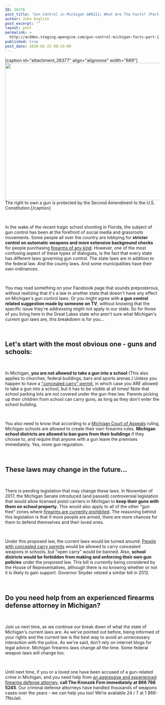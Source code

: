 ```yaml
---
ID: 26376
post_title: 'Gun Control in Michigan &#8211; What Are The Facts? (Part 1)'
author: John English
post_excerpt: ""
layout: post
permalink: >
  http://acddev.staging.wpengine.com/gun-control-michigan-facts-part-1.html
published: true
post_date: 2018-02-25 08:33:08
---
```

[caption id="attachment_26377" align="alignnone" width="669"]<img class=" wp-image-26377" src="http://acddev.staging.wpengine.com/wp-content/uploads/2018/02/canstockphoto2073214-300x200.jpg" alt="" width="669" height="446" /> The right to own a gun is protected by the Second Amendment to the U.S. Constitution.[/caption]

&nbsp;

<span style="font-weight: 400;">In the wake of the recent tragic school shooting in Florida, the subject of gun control has been at the forefront of social media and grassroots movements. Some people all over the country are lobbying for </span><b>stricter control on automatic weapons and more extensive background checks</b><span style="font-weight: 400;"> for people purchasing </span><a href="https://acddev.staging.wpengine.com/firearm-charges.html"><span style="font-weight: 400;">firearms of any kind</span></a><span style="font-weight: 400;">. However, one of the most confusing aspect of these types of dialogues, is the fact that every state has different laws governing gun control. The state laws are in addition to the federal law. And the county laws. And some municipalities have their own ordinances. </span>

&nbsp;

<span style="font-weight: 400;">You may read something on your Facebook page that sounds preposterous, without realizing that it's a law in another state that doesn't have any effect on Michigan's gun control laws. Or you might agree with </span><b>a gun control related suggestion made by someone on TV</b><span style="font-weight: 400;">, without knowing that the specific issue they're addressing might not apply in our state. So for those of you living here in the Great Lakes state who aren't sure what Michigan's current gun laws are, this breakdown is for you... </span>

&nbsp;
<h2><b>Let's start with the most obvious one - guns and schools:</b></h2>
<span style="font-weight: 400;">   </span>

<span style="font-weight: 400;">In Michigan, </span><b>you are not allowed to take a gun into a school</b><span style="font-weight: 400;"> (This also applies to churches, federal buildings, bars and sports arenas.) Unless you happen to have a </span><a href="https://acddev.staging.wpengine.com/carrying-concealed-weapon-michigan-firearm-attorneys.html"><span style="font-weight: 400;">"concealed carry" permit</span></a><span style="font-weight: 400;">, in which case you ARE allowed to take a gun into a school, but it has to be visible at all times! Note that school parking lots are not covered under the gun-free law. Parents picking up their children from school can carry guns, as long as they don't enter the school building.</span>

&nbsp;

<span style="font-weight: 400;">You also need to know that according to a </span><a href="http://courts.mi.gov/courts/coa/Pages/default.aspx"><span style="font-weight: 400;">Michigan Court of Appeals</span></a><span style="font-weight: 400;"> ruling, Michigan schools are allowed to create their own firearms rules. </span><b>Michigan school districts are allowed to ban guns from their buildings</b><span style="font-weight: 400;"> if they choose to, and require that anyone with a gun leave the premises immediately. Yes, more gun regulation. </span>

&nbsp;
<h2><b>These laws may change in the future…</b></h2>
&nbsp;

<span style="font-weight: 400;">There is pending legislation that may change these laws. In November of 2017, the Michigan Senate introduced (and passed) controversial legislation that would allow licensed pistol carriers in Michigan to </span><b>keep their guns with them on school property.</b><span style="font-weight: 400;"> This would also apply to all of the other "gun free" zones where </span><a href="https://acddev.staging.wpengine.com/firearm-charges.html"><span style="font-weight: 400;">firearms are currently prohibited</span></a><span style="font-weight: 400;">. The reasoning behind this legislation is that if more people are armed, there are more chances for them to defend themselves and their loved ones.</span>

&nbsp;

<span style="font-weight: 400;">Under this proposed law, the current laws would be turned around. </span><a href="https://acddev.staging.wpengine.com/michigan-felony-firearm-attorneys-michigan-gun-lawyers.html"><span style="font-weight: 400;">People with concealed carry permits</span></a><span style="font-weight: 400;"> would be allowed to carry concealed weapons in schools, but "open carry" would be banned. Also, </span><b>school districts would be forbidden from making and enforcing their own gun policies</b><span style="font-weight: 400;"> under the proposed law. This bill is currently being considered by the House of Representatives, although there is no knowing whether or not it is likely to gain support. Governor Snyder vetoed a similar bill in 2012.</span>

&nbsp;
<h2><b>Do you need help from an experienced firearms defense attorney in Michigan?</b></h2>
&nbsp;

<span style="font-weight: 400;">Join us next time, as we continue our break down of what the state of Michigan's current laws are. As we've pointed out before, being informed of your rights and the current law is the best way to avoid an unnecessary interaction with the police. As we’ve said, don’t rely on internet blogs for legal advice. Michigan firearms laws change all the time. Some federal weapon laws will change too. </span>

&nbsp;

<span style="font-weight: 400;">Until next time, if you or a loved one have been accused of a gun-related crime in Michigan, and you need help from </span><a href="https://acddev.staging.wpengine.com/trial-attorneys.html"><span style="font-weight: 400;">an aggressive and experienced firearms defense attorney</span></a><span style="font-weight: 400;">, </span><b>call The Kronzek Firm immediately at 866 766 5245</b><span style="font-weight: 400;">. Our criminal defense attorneys have handled thousands of weapons cases over the years - we can help you too! We’re available 24 / 7 at 1 866-7NoJail.  </span>

&nbsp;